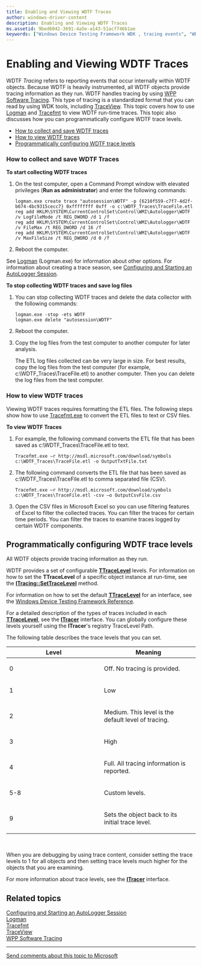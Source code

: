 ```yaml
---
title: Enabling and Viewing WDTF Traces
author: windows-driver-content
description: Enabling and Viewing WDTF Traces
ms.assetid: 9bed6042-3691-4a5e-a143-51acf746b1ae
keywords: ["Windows Device Testing Framework WDK , tracing events", "WDTF WDK , tracing events", "tracing WDK WDTF"]
---
```


# Enabling and Viewing WDTF Traces


WDTF *Tracing* refers to reporting events that occur internally within WDTF objects. Because WDTF is heavily instrumented, all WDTF objects provide tracing information as they run. WDTF handles tracing by using [WPP Software Tracing](https://msdn.microsoft.com/library/windows/hardware/ff556204). This type of tracing is a standardized format that you can read by using WDK tools, including [TraceView](https://msdn.microsoft.com/library/windows/hardware/ff556063). This topic covers how to use [Logman](http://go.microsoft.com/fwlink/p/?linkid=136332) and [Tracefmt](https://msdn.microsoft.com/library/windows/hardware/ff552974) to view WDTF run-time traces. This topic also discusses how you can programmatically configure WDTF trace levels.

-   [How to collect and save WDTF traces](#how-to-collect)
-   [How to view WDTF traces](#how-to-view)
-   [Programmatically configuring WDTF trace levels](#wdtf-enable-level)

### <a href="" id="how-to-collect"></a>How to collect and save WDTF Traces

**To start collecting WDTF traces**

1.  On the test computer, open a Command Prompt window with elevated privileges (**Run as administrator**) and enter the following commands:

    ``` syntax
    logman.exe create trace "autosession\WDTF" -p {6210f559-c7f7-4d2f-b674-4bc9315cecc7} 0xffffffff 0xff -o c:\WDTF_Traces\TraceFile.etl
    reg add HKLM\SYSTEM\CurrentControlSet\Control\WMI\Autologger\WDTF /v LogFileMode /t REG_DWORD /d 1 /f
    reg add HKLM\SYSTEM\CurrentControlSet\Control\WMI\Autologger\WDTF /v FileMax /t REG_DWORD /d 16 /f
    reg add HKLM\SYSTEM\CurrentControlSet\Control\WMI\Autologger\WDTF /v MaxFileSize /t REG_DWORD /d 0 /f
    ```

2.  Reboot the computer.

See [Logman](http://go.microsoft.com/fwlink/p/?linkid=136332) (Logman.exe) for information about other options. For information about creating a trace season, see [Configuring and Starting an AutoLogger Session](https://msdn.microsoft.com/library/windows/desktop/aa363687).

**To stop collecting WDTF traces and save log files**

1.  You can stop collecting WDTF traces and delete the data collector with the following commands:

    ``` syntax
    logman.exe -stop -ets WDTF
    logman.exe delete "autosession\WDTF"
    ```

2.  Reboot the computer.
3.  Copy the log files from the test computer to another computer for later analysis.

    The ETL log files collected can be very large in size. For best results, copy the log files from the test computer (for example, c:\\WDTF\_Traces\\TraceFile.etl) to another computer. Then you can delete the log files from the test computer.

### <a href="" id="how-to-view"></a>How to view WDTF traces

Viewing WDTF traces requires formatting the ETL files. The following steps show how to use [Tracefmt.exe](https://msdn.microsoft.com/library/windows/hardware/ff552974) to convert the ETL files to text or CSV files.

**To view WDTF Traces**

1.  For example, the following command converts the ETL file that has been saved as c:\\WDTF\_Traces\\TraceFile.etl to text.

    ``` syntax
    Tracefmt.exe –r http://msdl.microsoft.com/download/symbols c:\WDTF_Traces\TraceFile.etl -o OutputTxtFile.txt
    ```

2.  The following command converts the ETL file that has been saved as c:\\WDTF\_Traces\\TraceFile.etl to comma separated file (CSV).

    ``` syntax
    Tracefmt.exe –r http://msdl.microsoft.com/download/symbols c:\WDTF_Traces\TraceFile.etl -csv –o OutputCsvFile.csv
    ```

3.  Open the CSV files in Microsoft Excel so you can use filtering features of Excel to filter the collected traces. You can filter the traces for certain time periods. You can filter the traces to examine traces logged by certain WDTF components.

## <a href="" id="wdtf-enable-level"></a>Programmatically configuring WDTF trace levels


All WDTF objects provide tracing information as they run.

WDTF provides a set of configurable [**TTraceLevel**](https://msdn.microsoft.com/library/windows/hardware/ff539616) levels. For information on how to set the **TTraceLevel** of a specific object instance at run-time, see the [**ITracing::SetTraceLevel**](https://msdn.microsoft.com/library/windows/hardware/ff539522) method.

For information on how to set the default [**TTraceLevel**](https://msdn.microsoft.com/library/windows/hardware/ff539616) for an interface, see the [Windows Device Testing Framework Reference](https://msdn.microsoft.com/library/windows/hardware/ff539647).

For a detailed description of the types of traces included in each [**TTraceLevel**](https://msdn.microsoft.com/library/windows/hardware/ff539616), see the [**ITracer**](https://msdn.microsoft.com/library/windows/hardware/ff539512) interface. You can globally configure these levels yourself using the **ITracer**'s registry TraceLevel Path.

The following table describes the trace levels that you can set.

<table>
<colgroup>
<col width="50%" />
<col width="50%" />
</colgroup>
<thead>
<tr class="header">
<th>Level</th>
<th>Meaning</th>
</tr>
</thead>
<tbody>
<tr class="odd">
<td><p>0</p></td>
<td><p>Off. No tracing is provided.</p></td>
</tr>
<tr class="even">
<td><p>1</p></td>
<td><p>Low</p></td>
</tr>
<tr class="odd">
<td><p>2</p></td>
<td><p>Medium. This level is the default level of tracing.</p></td>
</tr>
<tr class="even">
<td><p>3</p></td>
<td><p>High</p></td>
</tr>
<tr class="odd">
<td><p>4</p></td>
<td><p>Full. All tracing information is reported.</p></td>
</tr>
<tr class="even">
<td><p>5-8</p></td>
<td><p>Custom levels.</p></td>
</tr>
<tr class="odd">
<td><p>9</p></td>
<td><p>Sets the object back to its initial trace level.</p></td>
</tr>
</tbody>
</table>

 

When you are debugging by using trace content, consider setting the trace levels to 1 for all objects and then setting trace levels much higher for the objects that you are examining.

For more information about trace levels, see the [**ITracer**](https://msdn.microsoft.com/library/windows/hardware/ff539512) interface.

## Related topics
[Configuring and Starting an AutoLogger Session](https://msdn.microsoft.com/library/windows/desktop/aa363687)  
[Logman](http://go.microsoft.com/fwlink/p/?linkid=136332)  
[Tracefmt](https://msdn.microsoft.com/library/windows/hardware/ff552974)  
[TraceView](https://msdn.microsoft.com/library/windows/hardware/ff556063)  
[WPP Software Tracing](https://msdn.microsoft.com/library/windows/hardware/ff556204)  

--------------------
[Send comments about this topic to Microsoft](mailto:wsddocfb@microsoft.com?subject=Documentation%20feedback%20%5Bdtf\dtf%5D:%20Enabling%20and%20Viewing%20WDTF%20Traces%20%20RELEASE:%20%289/13/2016%29&body=%0A%0APRIVACY%20STATEMENT%0A%0AWe%20use%20your%20feedback%20to%20improve%20the%20documentation.%20We%20don't%20use%20your%20email%20address%20for%20any%20other%20purpose,%20and%20we'll%20remove%20your%20email%20address%20from%20our%20system%20after%20the%20issue%20that%20you're%20reporting%20is%20fixed.%20While%20we're%20working%20to%20fix%20this%20issue,%20we%20might%20send%20you%20an%20email%20message%20to%20ask%20for%20more%20info.%20Later,%20we%20might%20also%20send%20you%20an%20email%20message%20to%20let%20you%20know%20that%20we've%20addressed%20your%20feedback.%0A%0AFor%20more%20info%20about%20Microsoft's%20privacy%20policy,%20see%20http://privacy.microsoft.com/default.aspx. "Send comments about this topic to Microsoft")


